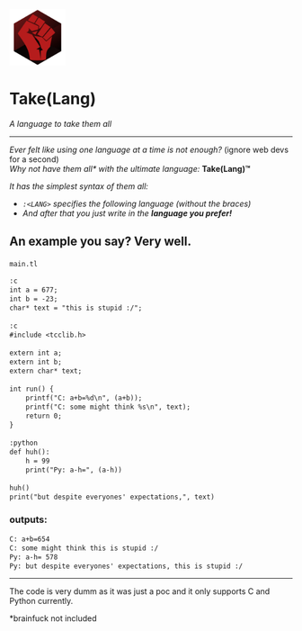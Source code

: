 <img src="./assets/take.png" width=100px>

# Take(Lang)
*A language to take them all*

---

*Ever felt like using one language at a time is not enough?* (ignore web devs for a second)  
*Why not have them all\* with the ultimate language:* **Take(Lang)™**

*It has the simplest syntax of them all:*  
+ *`:<LANG>` specifies the following language (without the braces)*  
+ *And after that you just write in the* ***language you prefer!***

An example you say? Very well.
---

`main.tl`
```
:c
int a = 677;
int b = -23;
char* text = "this is stupid :/";

:c
#include <tcclib.h>

extern int a;
extern int b;
extern char* text;

int run() {
    printf("C: a+b=%d\n", (a+b));
    printf("C: some might think %s\n", text);
    return 0;
}

:python
def huh():
    h = 99
    print("Py: a-h=", (a-h))

huh()
print("but despite everyones' expectations,", text)
```
### outputs:
```
C: a+b=654
C: some might think this is stupid :/
Py: a-h= 578
Py: but despite everyones' expectations, this is stupid :/

```

---


The code is very dumm as it was just a poc and it only supports C and Python currently.

*brainfuck not included
